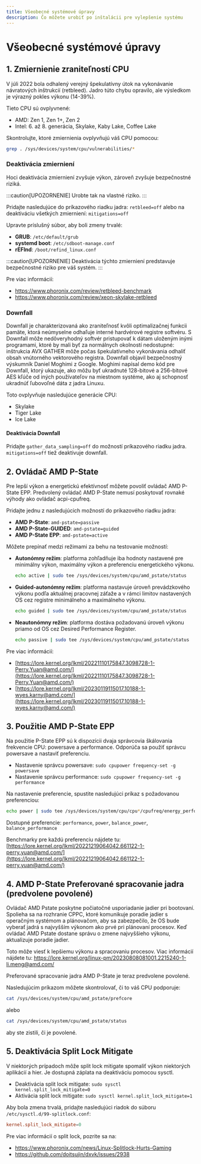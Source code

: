```yaml
---
title: Všeobecné systémové úpravy
description: Čo môžete urobiť po inštalácii pre vylepšenie systému
---
```


# Všeobecné systémové úpravy

1\. Zmiernienie zraniteľností CPU
--------------------------------

V júli 2022 bola odhalený verejný špekulatívny útok na vykonávanie návratových inštrukcií (retbleed). Jadro túto chybu opravilo, ale výsledkom je výrazný pokles výkonu (14-39%).

Tieto CPU sú ovplyvnené:

*   AMD: Zen 1, Zen 1+, Zen 2
*   Intel: 6. až 8. generácia, Skylake, Kaby Lake, Coffee Lake

Skontrolujte, ktoré zmiernienia ovplyvňujú váš CPU pomocou:

```sh
grep . /sys/devices/system/cpu/vulnerabilities/*
```

### Deaktivácia zmierniení

Hoci deaktivácia zmierniení zvyšuje výkon, zároveň zvyšuje bezpečnostné riziká.

:::caution[UPOZORNENIE]
Urobte tak na vlastné riziko.
:::

Pridajte nasledujúce do príkazového riadku jadra: `retbleed=off` alebo na deaktiváciu všetkých zmierniení: `mitigations=off`

Upravte príslušný súbor, aby boli zmeny trvalé:

- **GRUB**: `/etc/default/grub`
- **systemd boot**: `/etc/sdboot-manage.conf`
- **rEFInd**: `/boot/refind_linux.conf`

:::caution[UPOZORNENIE]
Deaktivácia týchto zmierniení predstavuje bezpečnostné riziko pre váš systém.
:::

Pre viac informácií:

*   https://www.phoronix.com/review/retbleed-benchmark
*   https://www.phoronix.com/review/xeon-skylake-retbleed

### Downfall

Downfall je charakterizovaná ako zraniteľnosť kvôli optimalizačnej funkcii pamäte, ktorá neúmyselne odhaľuje interné hardvérové registre softvéru. S Downfall môže nedôveryhodný softvér pristupovať k dátam uloženým inými programami, ktoré by mali byť za normálnych okolností nedostupné: inštrukcia AVX GATHER môže počas špekulatívneho vykonávania odhaliť obsah vnútorného vektorového registra. Downfall objavil bezpečnostný výskumník Daniel Moghimi z Google. Moghimi napísal demo kód pre Downfall, ktorý ukazuje, ako môžu byť ukradnuté 128-bitové a 256-bitové AES kľúče od iných používateľov na miestnom systéme, ako aj schopnosť ukradnúť ľubovoľné dáta z jadra Linuxu.


Toto ovplyvňuje nasledujúce generácie CPU:
- Skylake
- Tiger Lake
- Ice Lake


#### Deaktivácia Downfall

Pridajte `gather_data_sampling=off` do možností príkazového riadku jadra.
`mitigations=off` tiež deaktivuje downfall.

2\. Ovládač AMD P-State
---------------------------

Pre lepší výkon a energetickú efektívnosť môžete povoliť ovládač AMD P-State EPP. Predvolený ovládač AMD P-State nemusí poskytovať rovnaké výhody ako ovládač acpi-cpufreq.

Pridajte jednu z nasledujúcich možností do príkazového riadku jadra:

- **AMD P-State**: `amd-pstate=passive`
- **AMD P-State-GUIDED**: `amd-pstate=guided`
- **AMD P-State EPP**: `amd-pstate=active`

Môžete prepínať medzi režimami za behu na testovanie možností:

- **Autonómny režim**: platforma zohľadňuje iba hodnoty nastavené pre minimálny výkon, maximálny výkon a preferenciu energetického výkonu.
   ```sh
   echo active | sudo tee /sys/devices/system/cpu/amd_pstate/status
   ```

- **Guided-autonómny režim**: platforma nastavuje úroveň prevádzkového výkonu podľa aktuálnej pracovnej záťaže a v rámci limitov nastavených OS cez registre minimálneho a maximálneho výkonu.
   ```sh
   echo guided | sudo tee /sys/devices/system/cpu/amd_pstate/status
   ```

- **Neautonómny režim**: platforma dostáva požadovanú úroveň výkonu priamo od OS cez Desired Performance Register.
   ```sh
   echo passive | sudo tee /sys/devices/system/cpu/amd_pstate/status
   ```

Pre viac informácií:

*   [https://lore.kernel.org/lkml/20221110175847.3098728-1-Perry.Yuan@amd.com/](https://lore.kernel.org/lkml/20221110175847.3098728-1-Perry.Yuan@amd.com/)
*   [https://lore.kernel.org/lkml/20230119115017.10188-1-wyes.karny@amd.com/](https://lore.kernel.org/lkml/20230119115017.10188-1-wyes.karny@amd.com/)

3\. Použitie AMD P-State EPP
------------------------

Na použitie P-State EPP sú k dispozícii dvaja správcovia škálovania frekvencie CPU: powersave a performance. Odporúča sa použiť správcu powersave a nastaviť preferenciu.

*   Nastavenie správcu powersave: `sudo cpupower frequency-set -g powersave`
*   Nastavenie správcu performance: `sudo cpupower frequency-set -g performance`

Na nastavenie preferencie, spustite nasledujúci príkaz s požadovanou preferenciou:

```sh
echo power | sudo tee /sys/devices/system/cpu/cpu*/cpufreq/energy_performance_preference
```

Dostupné preferencie: `performance`, `power`, `balance_power`, `balance_performance`

Benchmarky pre každú preferenciu nájdete tu:
[https://lore.kernel.org/lkml/20221219064042.661122-1-perry.yuan@amd.com/](https://lore.kernel.org/lkml/20221219064042.661122-1-perry.yuan@amd.com/)

4\. AMD P-State Preferované spracovanie jadra (predvolene povolené)
---------------------------------

Ovládač AMD Pstate poskytne počiatočné usporiadanie jadier pri bootovaní. Spolieha sa na rozhranie CPPC, ktoré komunikuje poradie jadier s operačným systémom a plánovačom, aby sa zabezpečilo, že OS bude vyberať jadrá s najvyšším výkonom ako prvé pri plánovaní procesov. Keď ovládač AMD Pstate dostane správu o zmene najvyššieho výkonu, aktualizuje poradie jadier.

Toto môže viesť k lepšiemu výkonu a spracovaniu procesov.
Viac informácií nájdete tu:
https://lore.kernel.org/linux-pm/20230808081001.2215240-1-li.meng@amd.com/

Preferované spracovanie jadra AMD P-State je teraz predvolene povolené.

Nasledujúcim príkazom môžete skontrolovať, či to váš CPU podporuje:
```sh
cat /sys/devices/system/cpu/amd_pstate/prefcore
```
alebo
```sh
cat /sys/devices/system/cpu/amd_pstate/status
```
aby ste zistili, či je povolené.

5\. Deaktivácia Split Lock Mitigate
---------------------------------

V niektorých prípadoch môže split lock mitigate spomaliť výkon niektorých aplikácií a hier. Je dostupná záplata na deaktiváciu pomocou sysctl.

*   Deaktivácia split lock mitigate: `sudo sysctl kernel.split_lock_mitigate=0`
*   Aktivácia split lock mitigate: `sudo sysctl kernel.split_lock_mitigate=1`

Aby bola zmena trvalá, pridajte nasledujúci riadok do súboru `/etc/sysctl.d/99-splitlock.conf`:

```conf
kernel.split_lock_mitigate=0
```

Pre viac informácií o split lock, pozrite sa na:

- https://www.phoronix.com/news/Linux-Splitlock-Hurts-Gaming
- https://github.com/doitsujin/dxvk/issues/2938
